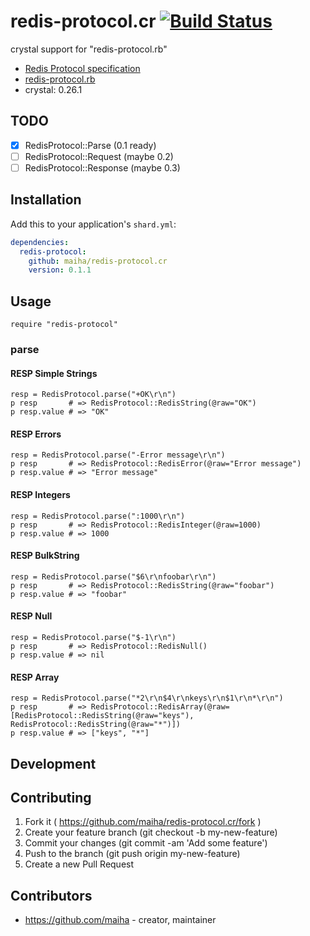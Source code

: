 # redis-protocol.cr [![Build Status](https://travis-ci.org/maiha/redis-protocol.cr.svg?branch=master)](https://travis-ci.org/maiha/redis-protocol.cr)

crystal support for "redis-protocol.rb"

- [Redis Protocol specification](http://redis.io/topics/protocol)
- [redis-protocol.rb](https://rubygems.org/gems/redis-protocol)
- crystal: 0.26.1

## TODO

- [x] RedisProtocol::Parse (0.1 ready)
- [ ] RedisProtocol::Request (maybe 0.2)
- [ ] RedisProtocol::Response (maybe 0.3)

## Installation

Add this to your application's `shard.yml`:

```yaml
dependencies:
  redis-protocol:
    github: maiha/redis-protocol.cr
    version: 0.1.1
```

## Usage

```crystal
require "redis-protocol"
```

### parse

#### RESP Simple Strings

```crystal
resp = RedisProtocol.parse("+OK\r\n")
p resp       # => RedisProtocol::RedisString(@raw="OK")
p resp.value # => "OK"
```

#### RESP Errors

```crystal
resp = RedisProtocol.parse("-Error message\r\n")
p resp       # => RedisProtocol::RedisError(@raw="Error message")
p resp.value # => "Error message"
```

#### RESP Integers

```crystal
resp = RedisProtocol.parse(":1000\r\n")
p resp       # => RedisProtocol::RedisInteger(@raw=1000)
p resp.value # => 1000
```

#### RESP BulkString

```crystal
resp = RedisProtocol.parse("$6\r\nfoobar\r\n")
p resp       # => RedisProtocol::RedisString(@raw="foobar")
p resp.value # => "foobar"
```

#### RESP Null

```crystal
resp = RedisProtocol.parse("$-1\r\n")
p resp       # => RedisProtocol::RedisNull()
p resp.value # => nil
```

#### RESP Array

```crystal
resp = RedisProtocol.parse("*2\r\n$4\r\nkeys\r\n$1\r\n*\r\n")
p resp       # => RedisProtocol::RedisArray(@raw=[RedisProtocol::RedisString(@raw="keys"), RedisProtocol::RedisString(@raw="*")])
p resp.value # => ["keys", "*"]
```

## Development


## Contributing

1. Fork it ( https://github.com/maiha/redis-protocol.cr/fork )
2. Create your feature branch (git checkout -b my-new-feature)
3. Commit your changes (git commit -am 'Add some feature')
4. Push to the branch (git push origin my-new-feature)
5. Create a new Pull Request

## Contributors

- https://github.com/maiha - creator, maintainer
